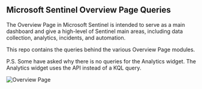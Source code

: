 ## Microsoft Sentinel Overview Page Queries

The Overview Page in Microsoft Sentinel is intended to serve as a main dashboard and give a high-level of Sentinel main areas, including data collection, analytics, incidents, and automation.

This repo contains the queries behind the various Overview Page modules.

P.S. Some have asked why there is no queries for the Analytics widget. The Analytics widget uses the API instead of a KQL query.

![Overview Page](https://github.com/rod-trent/SentinelKQL/blob/master/Overview_Page/overview.png "Overview Page")

